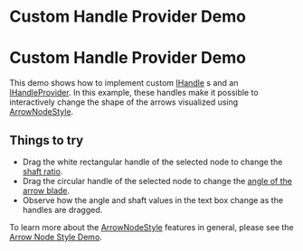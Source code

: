 <!--
 //////////////////////////////////////////////////////////////////////////////
 // @license
 // This file is part of yFiles for HTML 2.6.0.2.
 // Use is subject to license terms.
 //
 // Copyright (c) 2000-2023 by yWorks GmbH, Vor dem Kreuzberg 28,
 // 72070 Tuebingen, Germany. All rights reserved.
 //
 //////////////////////////////////////////////////////////////////////////////
-->
# Custom Handle Provider Demo

# Custom Handle Provider Demo

This demo shows how to implement custom [IHandle](https://docs.yworks.com/yfileshtml/#/api/IHandle) s and an [IHandleProvider](https://docs.yworks.com/yfileshtml/#/api/IHandleProvider). In this example, these handles make it possible to interactively change the shape of the arrows visualized using [ArrowNodeStyle](https://docs.yworks.com/yfileshtml/#/api/ArrowNodeStyle).

## Things to try

- Drag the white rectangular handle of the selected node to change the [shaft ratio](https://docs.yworks.com/yfileshtml/#/api/ArrowNodeStyle#shaftRatio).
- Drag the circular handle of the selected node to change the [angle of the arrow blade](https://docs.yworks.com/yfileshtml/#/api/ArrowNodeStyle#angle).
- Observe how the angle and shaft values in the text box change as the handles are dragged.

To learn more about the [ArrowNodeStyle](https://docs.yworks.com/yfileshtml/#/api/ArrowNodeStyle) features in general, please see the [Arrow Node Style Demo](../../style/arrow-node-style/).
